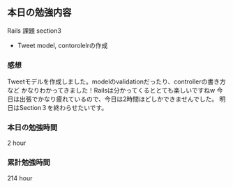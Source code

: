 ## 本日の勉強内容

Rails 課題
section3
- Tweet model, contorolelrの作成

### 感想

Tweetモデルを作成しました。modelのvalidationだったり、controllerの書き方など
かなりわかってきました！Railsは分かってくるととても楽しいですねw
今日は出張でかなり疲れているので、今日は2時間ほどしかできませんでした。
明日はSection３を終わらせたいです。

### 本日の勉強時間

2 hour

### 累計勉強時間

214 hour
